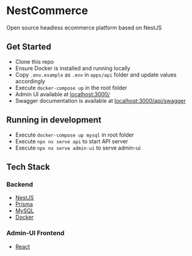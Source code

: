 

# NestCommerce

Open source headless ecommerce platform based on NestJS

## Get Started
* Clone this repo
* Ensure Docker is installed and running locally
* Copy `.env.example` as `.env` in `apps/api` folder and update values accordingly
* Execute `docker-compose up` in the root folder
* Admin UI available at [localhost:3000/](http://localhost:3000/)
* Swagger documentation is available at [localhost:3000/api/swagger](http://localhost:3000/api/swagger)

## Running in development
* Execute `docker-compose up mysql` in root folder
* Execute `npx nx serve api` to start API server
* Execute `npx nx serve admin-ui` to serve admin-ui

## Tech Stack
### Backend
* [NestJS](https://docs.nestjs.com/)
* [Prisma](https://www.prisma.io/)
* [MySQL](https://www.mysql.com/)
* [Docker](https://www.docker.com/)

### Admin-UI Frontend
* [React](https://reactjs.org/)
